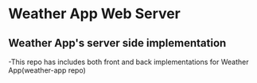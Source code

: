 # Weather App Web Server

## Weather App's server side implementation

-This repo has includes both front and back implementations for Weather App(weather-app repo)
